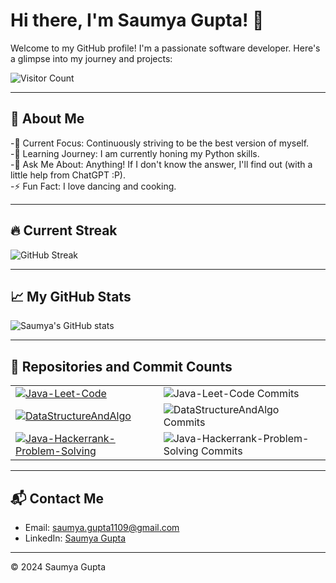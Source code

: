 # Hi there, I'm Saumya Gupta! 👋

Welcome to my GitHub profile! I'm a passionate software developer. Here's a glimpse into my journey and projects:

![Visitor Count](https://komarev.com/ghpvc/?username=saumya1109)

---

## 🔭 About Me

-🔭 Current Focus: Continuously striving to be the best version of myself. <br>
-🌱 Learning Journey: I am currently honing my Python skills. <br>
-💬 Ask Me About: Anything! If I don't know the answer, I'll find out (with a little help from ChatGPT :P). <br>
-⚡ Fun Fact: I love dancing and cooking. <br>

---

## 🔥 Current Streak

![GitHub Streak](https://github-readme-streak-stats.herokuapp.com/?user=saumya1109&theme=radical)

---

## 📈 My GitHub Stats

![Saumya's GitHub stats](https://github-readme-stats.vercel.app/api?username=saumya1109&show_icons=true&theme=radical)

---

## 📂 Repositories and Commit Counts

<table>
  <tr>
    <td>
      <a href="https://github.com/saumya1109/Java-Leet-Code">
        <img src="https://github-readme-stats.vercel.app/api/pin/?username=saumya1109&repo=Java-Leet-Code&theme=radical" alt="Java-Leet-Code"/>
      </a>
    </td>
    <td>
      <img src="https://img.shields.io/github/commit-activity/m/saumya1109/Java-Leet-Code?style=flat-square&logo=github&label=Commits" alt="Java-Leet-Code Commits"/>
    </td>
  </tr>
  <tr>
    <td>
      <a href="https://github.com/saumya1109/DataStructureAndAlgo">
        <img src="https://github-readme-stats.vercel.app/api/pin/?username=saumya1109&repo=DataStructureAndAlgo&theme=radical" alt="DataStructureAndAlgo"/>
      </a>
    </td>
    <td>
      <img src="https://img.shields.io/github/commit-activity/m/saumya1109/DataStructureAndAlgo?style=flat-square&logo=github&label=Commits" alt="DataStructureAndAlgo Commits"/>
    </td>
  </tr>
  <tr>
    <td>
      <a href="https://github.com/saumya1109/Java-Hackerrank-Problem-Solving">
        <img src="https://github-readme-stats.vercel.app/api/pin/?username=saumya1109&repo=Java-Hackerrank-Problem-Solving&theme=radical" alt="Java-Hackerrank-Problem-Solving"/>
      </a>
    </td>
    <td>
      <img src="https://img.shields.io/github/commit-activity/m/saumya1109/Java-Hackerrank-Problem-Solving?style=flat-square&logo=github&label=Commits" alt="Java-Hackerrank-Problem-Solving Commits"/>
    </td>
  </tr>
</table>

---

## 📬 Contact Me

- Email: [saumya.gupta1109@gmail.com](mailto:saumya.gupta1109@gmail.com)
- LinkedIn: [Saumya Gupta](https://www.linkedin.com/in/saumya-gupta1109)

---

© 2024 Saumya Gupta
